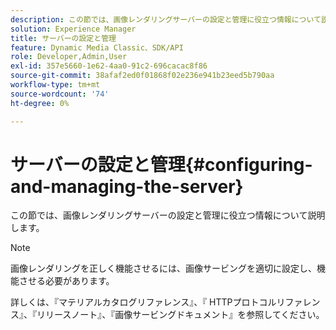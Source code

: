 ```yaml
---
description: この節では、画像レンダリングサーバーの設定と管理に役立つ情報について説明します。
solution: Experience Manager
title: サーバーの設定と管理
feature: Dynamic Media Classic、SDK/API
role: Developer,Admin,User
exl-id: 357e5660-1e62-4aa0-91c2-696cacac8f86
source-git-commit: 38afaf2ed0f01868f02e236e941b23eed5b790aa
workflow-type: tm+mt
source-wordcount: '74'
ht-degree: 0%

---
```


# サーバーの設定と管理{#configuring-and-managing-the-server}

この節では、画像レンダリングサーバーの設定と管理に役立つ情報について説明します。

>[!NOTE]
>
>画像レンダリングを正しく機能させるには、画像サービングを適切に設定し、機能させる必要があります。

詳しくは、『マテリアルカタログリファレンス』、『 HTTPプロトコルリファレンス』、『リリースノート』、『画像サービングドキュメント』を参照してください。

